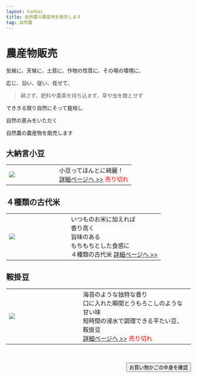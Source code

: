 ```yaml
---
layout: hanbai
title: 自然農の農産物を販売します
tag: 自然農
---
```

# 農産物販売

気候に、天候に、土質に、作物の性質に、その場の環境に、

応じ、沿い、従い、任せて、

>耕さず、肥料や農薬を持ち込まず、草や虫を敵とせず

でききる限り自然にそって栽培し

自然の恵みをいただく

自然農の農産物を販売します


<style>table{width:100%}td.first{width:40%}</style>

## 大納言小豆
<table><td class="first">
<a href="./azuki.html"><img src="https://c1.staticflickr.com/1/891/41225295252_84618b4d43_m.jpg"></a>
</td><td>
小豆ってほんとに綺麗！<br>
<a href="./azuki.html">詳細ページへ &gt;&gt;</a>
<span style="color:red">売り切れ</span>
</td></table>

## ４種類の古代米
<table><td class="first">
<a href="./kodaimai.html"><img src="https://c2.staticflickr.com/8/7745/17575003949_b2268a6cca_m.jpg"></a>
</td><td>
いつものお米に加えれば<br>
香り高く<br>
旨味のある<br>
もちもちとした食感に<br>
４種類の古代米
<a href="./kodaimai.html">詳細ページへ &gt;&gt;</a>
</td></table>

## 鞍掛豆
<table><td class="first">
<a href="./kurakake.html"><img src="https://c1.staticflickr.com/9/8730/16611810190_fdc7ed297c_m.jpg"></a>
</td><td>
海苔のような独特な香り<br>
口に入れた瞬間とうもろこしのような甘い味<br>
短時間の浸水で調理できる平たい豆、鞍掛豆<br>
<a href="./kurakake.html">詳細ページへ &gt;&gt;</a>
<span style="color:red">売り切れ</span>
</td></table>



　
<div style="text-align:right;">
<form action="{{ site.shopurl }}" method="post" id="kakunin"><input type="hidden" name="back" value="{{ site.url }}/hanbai/#kakunin" /><input type="submit" value="お買い物かごの中身を確認" /></form>
</div>
